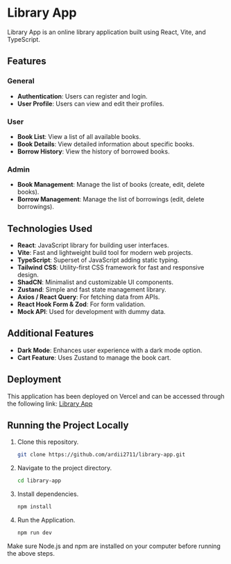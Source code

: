 # Library App

Library App is an online library application built using React, Vite, and TypeScript.

## Features

### General

- **Authentication**: Users can register and login.
- **User Profile**: Users can view and edit their profiles.

### User

- **Book List**: View a list of all available books.
- **Book Details**: View detailed information about specific books.
- **Borrow History**: View the history of borrowed books.

### Admin

- **Book Management**: Manage the list of books (create, edit, delete books).
- **Borrow Management**: Manage the list of borrowings (edit, delete borrowings).

## Technologies Used

- **React**: JavaScript library for building user interfaces.
- **Vite**: Fast and lightweight build tool for modern web projects.
- **TypeScript**: Superset of JavaScript adding static typing.
- **Tailwind CSS**: Utility-first CSS framework for fast and responsive design.
- **ShadCN**: Minimalist and customizable UI components.
- **Zustand**: Simple and fast state management library.
- **Axios / React Query**: For fetching data from APIs.
- **React Hook Form & Zod**: For form validation.
- **Mock API**: Used for development with dummy data.

## Additional Features

- **Dark Mode**: Enhances user experience with a dark mode option.
- **Cart Feature**: Uses Zustand to manage the book cart.

## Deployment

This application has been deployed on Vercel and can be accessed through the following link:
[Library App](https://libraryapp-ardev.vercel.app)

## Running the Project Locally

1. Clone this repository.
   ```bash
   git clone https://github.com/ardii2711/library-app.git
   ```
2. Navigate to the project directory.
   ```bash
   cd library-app
   ```
3. Install dependencies.
   ```bash
   npm install
   ```
4. Run the Application.
   ```bash
   npm run dev
   ```

Make sure Node.js and npm are installed on your computer before running the above steps.
